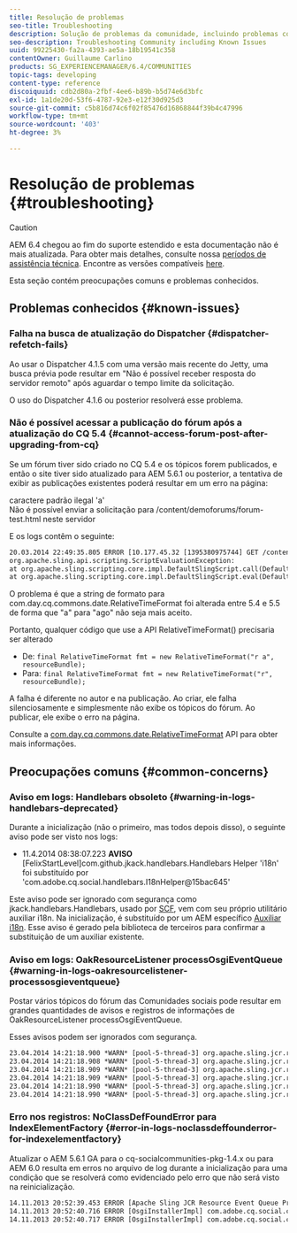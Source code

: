 ```yaml
---
title: Resolução de problemas
seo-title: Troubleshooting
description: Solução de problemas da comunidade, incluindo problemas conhecidos
seo-description: Troubleshooting Community including Known Issues
uuid: 99225430-fa2a-4393-ae5a-18b19541c358
contentOwner: Guillaume Carlino
products: SG_EXPERIENCEMANAGER/6.4/COMMUNITIES
topic-tags: developing
content-type: reference
discoiquuid: cdb2d80a-2fbf-4ee6-b89b-b5d74e6d3bfc
exl-id: 1a1de20d-53f6-4787-92e3-e12f30d925d3
source-git-commit: c5b816d74c6f02f85476d16868844f39b4c47996
workflow-type: tm+mt
source-wordcount: '403'
ht-degree: 3%

---
```


# Resolução de problemas {#troubleshooting}

>[!CAUTION]
>
>AEM 6.4 chegou ao fim do suporte estendido e esta documentação não é mais atualizada. Para obter mais detalhes, consulte nossa [períodos de assistência técnica](https://helpx.adobe.com/br/support/programs/eol-matrix.html). Encontre as versões compatíveis [here](https://experienceleague.adobe.com/docs/).

Esta seção contém preocupações comuns e problemas conhecidos.

## Problemas conhecidos {#known-issues}

### Falha na busca de atualização do Dispatcher {#dispatcher-refetch-fails}

Ao usar o Dispatcher 4.1.5 com uma versão mais recente do Jetty, uma busca prévia pode resultar em &quot;Não é possível receber resposta do servidor remoto&quot; após aguardar o tempo limite da solicitação.

O uso do Dispatcher 4.1.6 ou posterior resolverá esse problema.

### Não é possível acessar a publicação do fórum após a atualização do CQ 5.4 {#cannot-access-forum-post-after-upgrading-from-cq}

Se um fórum tiver sido criado no CQ 5.4 e os tópicos forem publicados, e então o site tiver sido atualizado para AEM 5.6.1 ou posterior, a tentativa de exibir as publicações existentes poderá resultar em um erro na página:

caractere padrão ilegal &#39;a&#39;\
Não é possível enviar a solicitação para /content/demoforums/forum-test.html neste servidor

E os logs contêm o seguinte:

```xml
20.03.2014 22:49:35.805 ERROR [10.177.45.32 [1395380975744] GET /content/demoforums/forum-test.html HTTP/1.1] com.day.cq.wcm.tags.IncludeTag Error while executing script content.jsp
org.apache.sling.api.scripting.ScriptEvaluationException: 
at org.apache.sling.scripting.core.impl.DefaultSlingScript.call(DefaultSlingScript.java:388)
at org.apache.sling.scripting.core.impl.DefaultSlingScript.eval(DefaultSlingScript.java:171)
```

O problema é que a string de formato para com.day.cq.commons.date.RelativeTimeFormat foi alterada entre 5.4 e 5.5 de forma que &quot;a&quot; para &quot;ago&quot; não seja mais aceito.

Portanto, qualquer código que use a API RelativeTimeFormat() precisaria ser alterado

* De: `final RelativeTimeFormat fmt = new RelativeTimeFormat("r a", resourceBundle);`
* Para: `final RelativeTimeFormat fmt = new RelativeTimeFormat("r", resourceBundle);`

A falha é diferente no autor e na publicação. Ao criar, ele falha silenciosamente e simplesmente não exibe os tópicos do fórum. Ao publicar, ele exibe o erro na página.

Consulte a [com.day.cq.commons.date.RelativeTimeFormat](https://helpx.adobe.com/experience-manager/6-5/sites/developing/using/reference-materials/javadoc/com/day/cq/commons/date/RelativeTimeFormat.html) API para obter mais informações.

## Preocupações comuns {#common-concerns}

### Aviso em logs: Handlebars obsoleto {#warning-in-logs-handlebars-deprecated}

Durante a inicialização (não o primeiro, mas todos depois disso), o seguinte aviso pode ser visto nos logs:

* 11.4.2014 08:38:07.223 **AVISO** [FelixStartLevel]com.github.jkack.handlebars.Handlebars Helper &#39;i18n&#39; foi substituído por &#39;com.adobe.cq.social.handlebars.I18nHelper@15bac645&#39;

Este aviso pode ser ignorado com segurança como jkack.handlebars.Handlebars, usado por [SCF](scf.md#handlebarsjavascripttemplatinglanguage), vem com seu próprio utilitário auxiliar i18n. Na inicialização, é substituído por um AEM específico [Auxiliar i18n](handlebars-helpers.md#i-n). Esse aviso é gerado pela biblioteca de terceiros para confirmar a substituição de um auxiliar existente.

### Aviso em logs: OakResourceListener processOsgiEventQueue {#warning-in-logs-oakresourcelistener-processosgieventqueue}

Postar vários tópicos do fórum das Comunidades sociais pode resultar em grandes quantidades de avisos e registros de informações de OakResourceListener processOsgiEventQueue.

Esses avisos podem ser ignorados com segurança.

```xml
23.04.2014 14:21:18.900 *WARN* [pool-5-thread-3] org.apache.sling.jcr.resource.internal.OakResourceListener processOsgiEventQueue: Resource at /var/search-collections/ugc-sc/_m.frq/jcr:content not found, which is not expected for an added or modified node
23.04.2014 14:21:18.908 *WARN* [pool-5-thread-3] org.apache.sling.jcr.resource.internal.OakResourceListener processOsgiEventQueue: Resource at /var/search-collections/ugc-sc/_m.prx/jcr:content not found, which is not expected for an added or modified node
23.04.2014 14:21:18.909 *WARN* [pool-5-thread-3] org.apache.sling.jcr.resource.internal.OakResourceListener processOsgiEventQueue: Resource at /var/replication/data/1f799fb4-0aeb-4660-aadb-705657f16048/67/67699ab5-9d57-4c79-a755-2727ba9e6452/jcr:content not found, which is not expected for an added or modified node
23.04.2014 14:21:18.909 *WARN* [pool-5-thread-3] org.apache.sling.jcr.resource.internal.OakResourceListener processOsgiEventQueue: Resource at /var/replication/data/1f799fb4-0aeb-4660-aadb-705657f16048/67/67699ab5-9d57-4c79-a755-2727ba9e6452/jcr:content not found, which is not expected for an added or modified node
23.04.2014 14:21:18.990 *WARN* [pool-5-thread-3] org.apache.sling.jcr.resource.internal.OakResourceListener processOsgiEventQueue: Resource at /var/replication/data/1f799fb4-0aeb-4660-aadb-705657f16048/b9/b91f1690-87e8-41d8-a78e-cd2259f837c8/jcr:content not found, which is not expected for an added or modified node
23.04.2014 14:21:18.990 *WARN* [pool-5-thread-3] org.apache.sling.jcr.resource.internal.OakResourceListener processOsgiEventQueue: Resource at /var/replication/data/1f799fb4-0aeb-4660-aadb-705657f16048/b9/b91f1690-87e8-41d8-a78e-cd2259f837c8/jcr:content not found, which is not expected for an added or modified node
```

### Erro nos registros: NoClassDefFoundError para IndexElementFactory {#error-in-logs-noclassdeffounderror-for-indexelementfactory}

Atualizar o AEM 5.6.1 GA para o cq-socialcommunities-pkg-1.4.x ou para AEM 6.0 resulta em erros no arquivo de log durante a inicialização para uma condição que se resolverá como evidenciado pelo erro que não será visto na reinicialização.

```xml
14.11.2013 20:52:39.453 ERROR [Apache Sling JCR Resource Event Queue Processor for path '/'] com.adobe.cq.social.storage.index.impl.IndexService Error occurred while processing event java.util.ConcurrentModificationException
14.11.2013 20:52:40.716 ERROR [OsgiInstallerImpl] com.adobe.cq.social.cq-social-commons [CommentListProvider] Error during instantiation of the implementation object (java.lang.NoClassDefFoundError: com/adobe/cq/social/storage/index/IndexElementFactory) java.lang.NoClassDefFoundError: com/adobe/cq/social/storage/index/IndexElementFactory
14.11.2013 20:52:40.717 ERROR [OsgiInstallerImpl] com.adobe.cq.social.cq-social-commons [CommentListProvider] Failed creating the component instance; see log for reason
```
